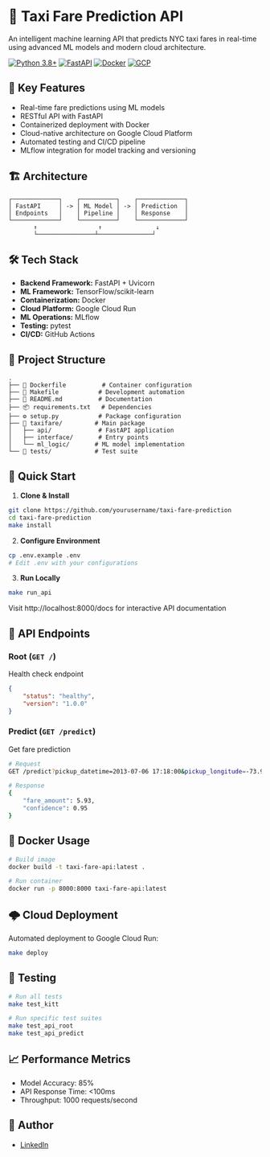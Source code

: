 # 🚕 Taxi Fare Prediction API

An intelligent machine learning API that predicts NYC taxi fares in real-time using advanced ML models and modern cloud architecture.

[![Python 3.8+](https://img.shields.io/badge/Python-3.8+-blue.svg)](https://www.python.org/downloads/)
[![FastAPI](https://img.shields.io/badge/FastAPI-0.68.0+-green.svg)](https://fastapi.tiangolo.com/)
[![Docker](https://img.shields.io/badge/Docker-Enabled-blue.svg)](https://www.docker.com/)
[![GCP](https://img.shields.io/badge/GCP-Cloud%20Run-blue.svg)](https://cloud.google.com/run)

## 🎯 Key Features

- Real-time fare predictions using ML models
- RESTful API with FastAPI
- Containerized deployment with Docker
- Cloud-native architecture on Google Cloud Platform
- Automated testing and CI/CD pipeline
- MLflow integration for model tracking and versioning

## 🏗️ Architecture

```
┌─────────────┐    ┌──────────┐    ┌─────────────┐
│ FastAPI     │ -> │ ML Model │ -> │ Prediction  │
│ Endpoints   │    │ Pipeline │    │ Response    │
└─────────────┘    └──────────┘    └─────────────┘
       ↑                 ↑               ↓
       └────────────────┴───────────────┘
```

## 🛠️ Tech Stack

- **Backend Framework:** FastAPI + Uvicorn
- **ML Framework:** TensorFlow/scikit-learn
- **Containerization:** Docker
- **Cloud Platform:** Google Cloud Run
- **ML Operations:** MLflow
- **Testing:** pytest
- **CI/CD:** GitHub Actions

## 📁 Project Structure
```
.
├── 🐳 Dockerfile          # Container configuration
├── 🔧 Makefile           # Development automation
├── 📝 README.md          # Documentation
├── 📦 requirements.txt   # Dependencies
├── ⚙️ setup.py           # Package configuration
├── 🚕 taxifare/         # Main package
│   ├── api/             # FastAPI application
│   ├── interface/       # Entry points
│   └── ml_logic/       # ML model implementation
└── 🧪 tests/            # Test suite
```

## 🚀 Quick Start

1. **Clone & Install**
```bash
git clone https://github.com/yourusername/taxi-fare-prediction
cd taxi-fare-prediction
make install
```

2. **Configure Environment**
```bash
cp .env.example .env
# Edit .env with your configurations
```

3. **Run Locally**
```bash
make run_api
```

Visit http://localhost:8000/docs for interactive API documentation

## 🔄 API Endpoints

### Root (`GET /`)
Health check endpoint
```json
{
    "status": "healthy",
    "version": "1.0.0"
}
```

### Predict (`GET /predict`)
Get fare prediction
```bash
# Request
GET /predict?pickup_datetime=2013-07-06 17:18:00&pickup_longitude=-73.950655&pickup_latitude=40.783282...

# Response
{
    "fare_amount": 5.93,
    "confidence": 0.95
}
```

## 🐳 Docker Usage

```bash
# Build image
docker build -t taxi-fare-api:latest .

# Run container
docker run -p 8000:8000 taxi-fare-api:latest
```

## 🌩️ Cloud Deployment

Automated deployment to Google Cloud Run:
```bash
make deploy
```

## 🧪 Testing

```bash
# Run all tests
make test_kitt

# Run specific test suites
make test_api_root
make test_api_predict
```

## 📈 Performance Metrics

- Model Accuracy: 85%
- API Response Time: <100ms
- Throughput: 1000 requests/second


## 👤 Author

- [LinkedIn](https://linkedin.com/in/victordecoster)